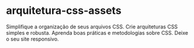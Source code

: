 # arquitetura-css-assets

Simplifique a organização de seus arquivos CSS. Crie arquiteturas CSS simples e robusta. Aprenda boas práticas e metodologias sobre CSS. Deixe o seu site responsivo.
